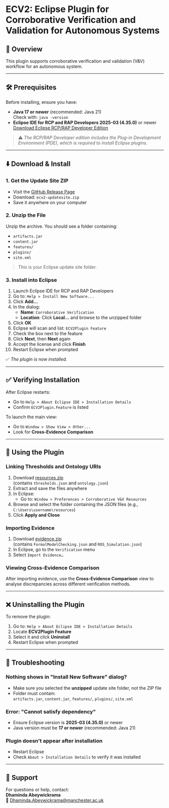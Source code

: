 # ECV2: Eclipse Plugin for Corroborative Verification and Validation for Autonomous Systems

## 📘 Overview

This plugin supports corroborative verification and validation (V&V) workflow for an autonomous system. 

---

## 🛠 Prerequisites

Before installing, ensure you have:

- **Java 17 or newer** (recommended: Java 21)  
  Check with: `java -version`
- **Eclipse IDE for RCP and RAP Developers 2025-03 (4.35.0)** or newer  
  [Download Eclipse RCP/RAP Developer Edition](https://www.eclipse.org/downloads/packages/release/2025-03/r/eclipse-ide-rcp-and-rap-developers)

> ⚠️ *The RCP/RAP Developer edition includes the Plug-in Development Environment (PDE), which is required to install Eclipse plugins.*

---

## ⬇️ Download & Install

### 1. Get the Update Site ZIP

- Visit the [GitHub Release Page](https://github.com/DhamindaA/ecv2-eclipse-plugin/releases/tag/v1.0.0)
- Download: `ecv2-updatesite.zip`
- Save it anywhere on your computer

### 2. Unzip the File

Unzip the archive. You should see a folder containing:

- `artifacts.jar`  
- `content.jar`  
- `features/`  
- `plugins/`  
- `site.xml`  

> This is your Eclipse update site folder.

### 3. Install into Eclipse

1. Launch Eclipse IDE for RCP and RAP Developers  
2. Go to: `Help > Install New Software...`  
3. Click **Add...**  
4. In the dialog:
   - **Name**: `Corroborative Verification`
   - **Location**: Click **Local...** and browse to the unzipped folder  
5. Click **OK**  
6. Eclipse will scan and list: `ECV2Plugin Feature`  
7. Check the box next to the feature  
8. Click **Next**, then **Next** again  
9. Accept the license and click **Finish**  
10. Restart Eclipse when prompted  

✅ *The plugin is now installed.*

---

## ✅ Verifying Installation

After Eclipse restarts:

- Go to `Help > About Eclipse IDE > Installation Details`
- Confirm `ECV2Plugin.Feature` is listed

To launch the main view:

- Go to `Window > Show View > Other...`  
- Look for **Cross-Evidence Comparison**

---

## 🚀 Using the Plugin

### Linking Thresholds and Ontology URIs

1. Download [resources.zip](https://github.com/DhamindaA/ecv2-eclipse-plugin/blob/main/Resources.zip)  
   (contains `thresholds.json` and `ontology.json`)
2. Extract and save the files anywhere
3. In Eclipse:
   - Go to: `Window > Preferences > Corroborative V&V Resources`
4. Browse and select the folder containing the JSON files (e.g., `C:\Users\username\resources`)
5. Click **Apply and Close**

### Importing Evidence

1. Download [evidence.zip](https://github.com/DhamindaA/ecv2-eclipse-plugin/blob/main/Evidence.zip)  
   (contains `FormalModelChecking.json` and `ROS_Simulation.json`)
2. In Eclipse, go to the `Verification` menu  
3. Select `Import Evidence…`

### Viewing Cross-Evidence Comparison

After importing evidence, use the **Cross-Evidence Comparison** view to analyse discrepancies across different verification methods.

---

## ❌ Uninstalling the Plugin

To remove the plugin:

1. Go to: `Help > About Eclipse IDE > Installation Details`
2. Locate **ECV2Plugin Feature**
3. Select it and click **Uninstall**
4. Restart Eclipse when prompted

---

## 🧩 Troubleshooting

### Nothing shows in "Install New Software" dialog?

- Make sure you selected the **unzipped** update site folder, not the ZIP file
- Folder must contain:  
  `artifacts.jar`, `content.jar`, `features/`, `plugins/`, `site.xml`

### Error: "Cannot satisfy dependency"

- Ensure Eclipse version is **2025-03 (4.35.0)** or newer
- Java version must be **17 or newer** (recommended: Java 21)

### Plugin doesn't appear after installation

- Restart Eclipse
- Check `About > Installation Details` to verify it was installed

---

## 📩 Support

For questions or help, contact:  
**Dhaminda Abeywickrama**  
📧 Dhaminda.Abeywickrama@manchester.ac.uk
